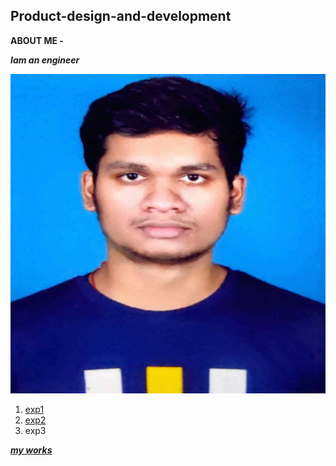 ## Product-design-and-development
**ABOUT ME -**

***Iam an engineer***

![SREERAG K R](img/1656739175540.jpg)

1. [exp1](prt/1.JPG)
2. [exp2](prt/2.JPG)
3. exp3

[***my works***](https://docs.google.com/presentation/d/1Kz_6uP92gOz2dWUfsiBHR37XtzbvrfjhkwEnXRrWEso/edit?usp=sharing)


